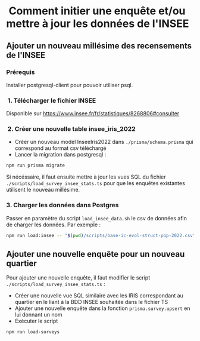 #  Comment initier une enquête et/ou mettre à jour les données de l'INSEE

## Ajouter un nouveau millésime des recensements de l'INSEE

### Prérequis

Installer postgresql-client pour pouvoir utiliser psql.

###  1. Télécharger le fichier INSEE

Disponible sur <https://www.insee.fr/fr/statistiques/8268806#consulter>

###  2. Créer une nouvelle table insee_iris_2022

- Créer un nouveau model InseeIris2022 dans `./prisma/schema.prisma` qui correspond au format csv téléchargé
- Lancer la migration dans postgresql :

```bash
npm run prisma migrate
```

Si nécéssaire, il faut ensuite mettre à jour les vues SQL du fichier `./scripts/load_survey_insee_stats.ts` pour que les enquêtes existantes utilisent le nouveau millésime.

### 3. Charger les données dans Postgres

Passer en paramètre du script `load_insee_data.sh` le csv de données afin de charger les données. Par exemple :

```bash
npm run load:insee -- "$(pwd)/scripts/base-ic-evol-struct-pop-2022.csv" postgresql://postgres:password@localhost:5432/app-near
```

## Ajouter une nouvelle enquête pour un nouveau quartier

Pour ajouter une nouvelle enquête, il faut modifier le script `./scripts/load_survey_insee_stats.ts` :

- Créer une nouvelle vue SQL similaire avec les IRIS correspondant au quartier en le liant à la BDD INSEE souhaitée dans le fichier TS
- Ajouter une nouvelle enquête dans la fonction `prisma.survey.upsert` en lui donnant un nom
- Exécuter le script

```bash
npm run load-surveys
```
